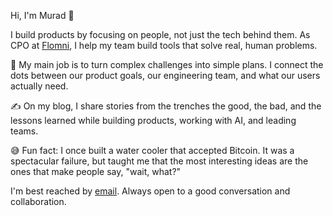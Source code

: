Hi, I'm Murad 👋

I build products by focusing on people, not just the tech behind them. As CPO at [Flomni](https://flomni.com/en), I help my team build tools that solve real, human problems.

🚀 My main job is to turn complex challenges into simple plans. I connect the dots between our product goals, our engineering team, and what our users actually need.

✍️ On my blog, I share stories from the trenches the good, the bad, and the lessons learned while building products, working with AI, and leading teams.

😅 Fun fact: I once built a water cooler that accepted Bitcoin. It was a spectacular failure, but taught me that the most interesting ideas are the ones that make people say, "wait, what?"

I'm best reached by [email](mailto:murad.pmanager@google.com). Always open to a good conversation and collaboration.
